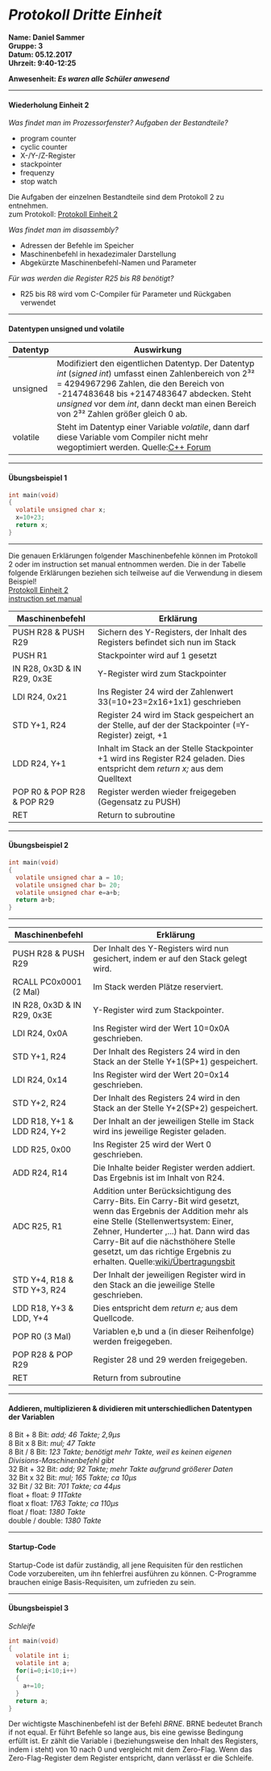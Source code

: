 # _Protokoll Dritte Einheit_  

**Name: Daniel Sammer**  
**Gruppe: 3**  
**Datum: 05.12.2017**  
**Uhrzeit: 9:40-12:25**  
  
**Anwesenheit: _Es waren alle Schüler anwesend_**  
  
-----------------------------------------------------------  
#### Wiederholung Einheit 2  
*Was findet man im Prozessorfenster? Aufgaben der Bestandteile?*  
* program counter  
* cyclic counter  
* X-/Y-/Z-Register  
* stackpointer  
* frequenzy  
* stop watch  

Die Aufgaben der einzelnen Bestandteile sind dem Protokoll 2 zu entnehmen.  
zum Protokoll: [Protokoll Einheit 2](https://github.com/HTLMechatronics/m14-la1-sx/blob/samdam14/samdam14/Protokoll2.md)  
  
*Was findet man im disassembly?*  
* Adressen der Befehle im Speicher  
* Maschinenbefehl in hexadezimaler Darstellung  
* Abgekürzte Maschinenbefehl-Namen und Parameter  

*Für was werden die Register R25 bis R8 benötigt?*  
* R25 bis R8 wird vom C-Compiler für Parameter und Rückgaben verwendet  
--------------------------------------------  
#### Datentypen unsigned und volatile  
Datentyp | Auswirkung
-------- | ----------
unsigned | Modifiziert den eigentlichen Datentyp. Der Datentyp _int_ (_signed int_) umfasst einen Zahlenbereich von  2³² = 4294967296 Zahlen, die den Bereich von -2147483648 bis +2147483647 abdecken. Steht _unsigned_ vor dem _int_, dann deckt man einen Bereich von 2³² Zahlen größer gleich 0 ab.
volatile | Steht im Datentyp einer Variable _volatile_, dann darf diese Variable vom Compiler nicht mehr wegoptimiert werden. Quelle:[C++ Forum](https://www.c-plusplus.net/forum/154918-full)  

--------------------------------------  
#### Übungsbeispiel 1  
```c
int main(void)  
{  
  volatile unsigned char x;  
  x=10+23;  
  return x;  
}  
```  

-------------------------------
Die genauen Erklärungen folgender Maschinenbefehle können im Protokoll 2 oder im instruction set manual entnommen werden. Die in der Tabelle folgende Erklärungen beziehen sich teilweise auf die Verwendung in diesem Beispiel!  
[Protokoll Einheit 2](https://github.com/HTLMechatronics/m14-la1-sx/blob/samdam14/samdam14/Protokoll2.md)  
[instruction set manual](http://www.atmel.com/images/Atmel-0856-AVR-Instruction-Set-Manual.pdf)  

Maschinenbefehl | Erklärung
--------------- | --------------
PUSH R28 & PUSH R29 | Sichern des Y-Registers, der Inhalt des Registers befindet sich nun im Stack
PUSH R1 | Stackpointer wird auf 1 gesetzt
IN R28, 0x3D & IN R29, 0x3E | Y-Register wird zum Stackpointer
LDI R24, 0x21 | Ins Register 24 wird der Zahlenwert 33(=10+23=2x16+1x1) geschrieben
STD Y+1, R24 | Register 24 wird im Stack gespeichert an der Stelle, auf der der Stackpointer (=Y-Register) zeigt, +1
LDD R24, Y+1 | Inhalt im Stack an der Stelle Stackpointer +1 wird ins Register R24 geladen. Dies entspricht dem _return x;_ aus dem Quelltext
POP R0 & POP R28 & POP R29 | Register werden wieder freigegeben (Gegensatz zu PUSH)
RET | Return to subroutine

--------------------------------------
#### Übungsbeispiel 2  
```c
int main(void)  
{  
  volatile unsigned char a = 10;  
  volatile unsigned char b= 20;  
  volatile unsigned char e=a+b;  
  return a+b;  
}  
```

--------------------------------
Maschinenbefehl | Erklärung
--------------- | ---------------
PUSH R28 & PUSH R29 | Der Inhalt des Y-Registers wird nun gesichert, indem er auf den Stack gelegt wird.
RCALL PC0x0001 (2 Mal) | Im Stack werden Plätze reserviert.
IN R28, 0x3D & IN R29, 0x3E | Y-Register wird zum Stackpointer.
LDI R24, 0x0A | Ins Register wird der Wert 10=0x0A geschrieben.
STD Y+1, R24 | Der Inhalt des Registers 24 wird in den Stack an der Stelle Y+1(SP+1) gespeichert.
LDI R24, 0x14 | Ins Register wird der Wert 20=0x14 geschrieben.
STD Y+2, R24 | Der Inhalt des Registers 24 wird in den Stack an der Stelle Y+2(SP+2) gespeichert.
LDD R18, Y+1 & LDD R24, Y+2 | Der Inhalt an der jeweiligen Stelle im Stack wird ins jeweilige Register geladen.
LDD R25, 0x00 | Ins Register 25 wird der Wert 0 geschrieben.
ADD R24, R14 | Die Inhalte beider Register werden addiert. Das Ergebnis ist im Inhalt von R24.
ADC R25, R1 | Addition unter Berücksichtigung des Carry-Bits. Ein Carry-Bit wird gesetzt, wenn das Ergebnis der Addition mehr als eine Stelle (Stellenwertsystem: Einer, Zehner, Hunderter ,...) hat. Dann wird das Carry-Bit auf die nächsthöhere Stelle gesetzt, um das richtige Ergebnis zu erhalten. Quelle:[wiki/Übertragungsbit](https://de.wikipedia.org/wiki/%C3%9Cbertragsbit)
STD Y+4, R18 & STD Y+3, R24 | Der Inhalt der jeweiligen Register wird in den Stack an die jeweilige Stelle geschrieben.
LDD R18, Y+3 & LDD, Y+4 | Dies entspricht dem _return e;_ aus dem Quellcode.
POP R0 (3 Mal) | Variablen e,b und a (in dieser Reihenfolge) werden freigegeben.
POP R28 & POP R29 | Register 28 und 29 werden freigegeben.
RET | Return from subroutine

-----------------------------------------------  
#### Addieren, multiplizieren & dividieren mit unterschiedlichen Datentypen der Variablen  
8 Bit + 8 Bit: *add; 46 Takte; 2,9µs*  
8 Bit x 8 Bit: *mul; 47 Takte*  
8 Bit / 8 Bit: *123 Takte; benötigt mehr Takte, weil es keinen eigenen Divisions-Maschinenbefehl gibt*  
32 Bit + 32 Bit: *add; 92 Takte; mehr Takte aufgrund größerer Daten*  
32 Bit x 32 Bit: *mul; 165 Takte; ca 10µs*  
32 Bit / 32 Bit: *701 Takte; ca 44µs*  
float + float: *9 11Takte*  
float x float: *1763 Takte; ca 110µs*  
float / float: *1380 Takte*  
double / double: *1380 Takte*  

---------------------------------------------  
#### Startup-Code  
Startup-Code ist dafür zuständig, all jene Requisiten für den restlichen Code vorzubereiten, um ihn fehlerfrei ausführen zu können. C-Programme brauchen einige Basis-Requisiten, um zufrieden zu sein.  

----------------------------------------  
#### Übungsbeispiel 3  
*Schleife*
```C
int main(void)  
{  
  volatile int i;  
  volatile int a;  
  for(i=0;i<10;i++)  
  {  
    a+=10;  
  }  
  return a;
}  
```
Der wichtigste Maschinenbefehl ist der Befehl *BRNE*. BRNE bedeutet Branch if not equal. Er führt Befehle so lange aus, bis eine gewisse Bedingung erfüllt ist. Er zählt die Variable i (beziehungsweise den Inhalt des Registers, indem i steht) von 10 nach 0 und vergleicht mit dem Zero-Flag. Wenn das Zero-Flag-Register dem Register entspricht, dann verlässt er die Schleife.  

